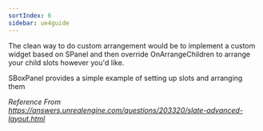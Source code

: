 ```yaml
---
sortIndex: 6
sidebar: ue4guide
---
```


The clean way to do custom arrangement would be to implement a custom widget based on SPanel and then override OnArrangeChildren to arrange your child slots however you'd like.

SBoxPanel provides a simple example of setting up slots and arranging them

*Reference From <https://answers.unrealengine.com/questions/203320/slate-advanced-layout.html>*
